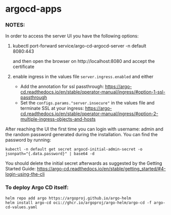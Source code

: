 # argocd-apps

### NOTES:
In order to access the server UI you have the following options:

1. kubectl port-forward service/argo-cd-argocd-server -n default 8080:443

    and then open the browser on http://localhost:8080 and accept the certificate

2. enable ingress in the values file `server.ingress.enabled` and either
      - Add the annotation for ssl passthrough: https://argo-cd.readthedocs.io/en/stable/operator-manual/ingress/#option-1-ssl-passthrough
      - Set the `configs.params."server.insecure"` in the values file and terminate SSL at your ingress: https://argo-cd.readthedocs.io/en/stable/operator-manual/ingress/#option-2-multiple-ingress-objects-and-hosts


After reaching the UI the first time you can login with username: admin and the random password generated during the installation. You can find the password by running:

`kubectl -n default get secret argocd-initial-admin-secret -o jsonpath="{.data.password}" | base64 -d`

You should delete the initial secret afterwards as suggested by the Getting Started Guide: https://argo-cd.readthedocs.io/en/stable/getting_started/#4-login-using-the-cli

### To deploy Argo CD itself:
```
helm repo add argo https://argoproj.github.io/argo-helm
helm install argo-cd oci://ghcr.io/argoproj/argo-helm/argo-cd -f argo-cd-values.yaml
```
